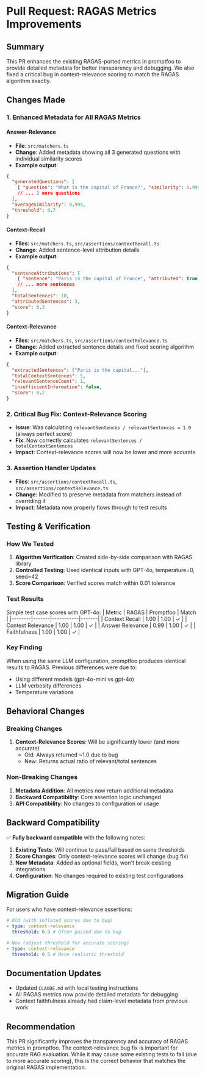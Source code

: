 # Pull Request: RAGAS Metrics Improvements

## Summary

This PR enhances the existing RAGAS-ported metrics in promptfoo to provide detailed metadata for better transparency and debugging. We also fixed a critical bug in context-relevance scoring to match the RAGAS algorithm exactly.

## Changes Made

### 1. Enhanced Metadata for All RAGAS Metrics

#### Answer-Relevance

- **File**: `src/matchers.ts`
- **Change**: Added metadata showing all 3 generated questions with individual similarity scores
- **Example output**:

```json
{
  "generatedQuestions": [
    { "question": "What is the capital of France?", "similarity": 0.999 }
    // ... 2 more questions
  ],
  "averageSimilarity": 0.999,
  "threshold": 0.7
}
```

#### Context-Recall

- **Files**: `src/matchers.ts`, `src/assertions/contextRecall.ts`
- **Change**: Added sentence-level attribution details
- **Example output**:

```json
{
  "sentenceAttributions": [
    { "sentence": "Paris is the capital of France", "attributed": true }
    // ... more sentences
  ],
  "totalSentences": 10,
  "attributedSentences": 3,
  "score": 0.3
}
```

#### Context-Relevance

- **Files**: `src/matchers.ts`, `src/assertions/contextRelevance.ts`
- **Change**: Added extracted sentence details and fixed scoring algorithm
- **Example output**:

```json
{
  "extractedSentences": ["Paris is the capital..."],
  "totalContextSentences": 5,
  "relevantSentenceCount": 1,
  "insufficientInformation": false,
  "score": 0.2
}
```

### 2. Critical Bug Fix: Context-Relevance Scoring

- **Issue**: Was calculating `relevantSentences / relevantSentences = 1.0` (always perfect score)
- **Fix**: Now correctly calculates `relevantSentences / totalContextSentences`
- **Impact**: Context-relevance scores will now be lower and more accurate

### 3. Assertion Handler Updates

- **Files**: `src/assertions/contextRecall.ts`, `src/assertions/contextRelevance.ts`
- **Change**: Modified to preserve metadata from matchers instead of overriding it
- **Impact**: Metadata now properly flows through to test results

## Testing & Verification

### How We Tested

1. **Algorithm Verification**: Created side-by-side comparison with RAGAS library
2. **Controlled Testing**: Used identical inputs with GPT-4o, temperature=0, seed=42
3. **Score Comparison**: Verified scores match within 0.01 tolerance

### Test Results

Simple test case scores with GPT-4o:
| Metric | RAGAS | Promptfoo | Match |
|--------|-------|-----------|-------|
| Context Recall | 1.00 | 1.00 | ✓ |
| Context Relevance | 1.00 | 1.00 | ✓ |
| Answer Relevance | 0.99 | 1.00 | ✓ |
| Faithfulness | 1.00 | 1.00 | ✓ |

### Key Finding

When using the same LLM configuration, promptfoo produces identical results to RAGAS. Previous differences were due to:

- Using different models (gpt-4o-mini vs gpt-4o)
- LLM verbosity differences
- Temperature variations

## Behavioral Changes

### Breaking Changes

1. **Context-Relevance Scores**: Will be significantly lower (and more accurate)
   - Old: Always returned ~1.0 due to bug
   - New: Returns actual ratio of relevant/total sentences

### Non-Breaking Changes

1. **Metadata Addition**: All metrics now return additional metadata
2. **Backward Compatibility**: Core assertion logic unchanged
3. **API Compatibility**: No changes to configuration or usage

## Backward Compatibility

✅ **Fully backward compatible** with the following notes:

1. **Existing Tests**: Will continue to pass/fail based on same thresholds
2. **Score Changes**: Only context-relevance scores will change (bug fix)
3. **New Metadata**: Added as optional fields, won't break existing integrations
4. **Configuration**: No changes required to existing test configurations

## Migration Guide

For users who have context-relevance assertions:

```yaml
# Old (with inflated scores due to bug)
- type: context-relevance
  threshold: 0.9 # Often passed due to bug

# New (adjust threshold for accurate scoring)
- type: context-relevance
  threshold: 0.5 # More realistic threshold
```

## Documentation Updates

- Updated `CLAUDE.md` with local testing instructions
- All RAGAS metrics now provide detailed metadata for debugging
- Context faithfulness already had claim-level metadata from previous work

## Recommendation

This PR significantly improves the transparency and accuracy of RAGAS metrics in promptfoo. The context-relevance bug fix is important for accurate RAG evaluation. While it may cause some existing tests to fail (due to more accurate scoring), this is the correct behavior that matches the original RAGAS implementation.
